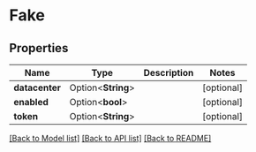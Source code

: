 # Fake

## Properties

Name | Type | Description | Notes
------------ | ------------- | ------------- | -------------
**datacenter** | Option<**String**> |  | [optional]
**enabled** | Option<**bool**> |  | [optional]
**token** | Option<**String**> |  | [optional]

[[Back to Model list]](../README.md#documentation-for-models) [[Back to API list]](../README.md#documentation-for-api-endpoints) [[Back to README]](../README.md)


